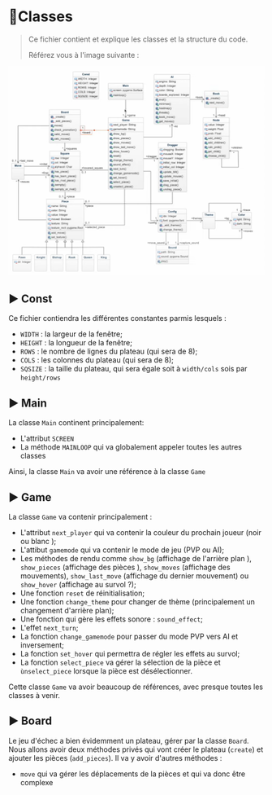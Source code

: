 # 📒Classes

> Ce fichier contient et explique les classes et la structure du code.
>
> Référez vous à l'image suivante :

![image](./classes.png)

## ▶️ Const

Ce fichier contiendra les différentes constantes parmis lesquels : 

* `WIDTH`  : la largeur de la fenêtre;
* `HEIGHT` : la longueur de la fenêtre;
* `ROWS` : le nombre de lignes du plateau (qui sera de 8);
* `COLS` : les colonnes du plateau (qui sera de 8);
* `SQSIZE` : la taille du plateau, qui sera égale soit à `width/cols` sois par `height/rows`



## ▶️ Main 

La classe `Main` continent principalement: 

- L'attribut `SCREEN`
- La méthode `MAINLOOP` qui va globalement appeler toutes les autres classes 

Ainsi, la classe `Main` va avoir une référence à la classe `Game`

## ▶️ Game 

La classe `Game` va contenir principalement : 

- L'attribut `next_player` qui va contenir la couleur du prochain joueur (noir ou blanc );
- L'attibut `gamemode` qui va contenir le mode de jeu (PVP ou AI);
- Les méthodes de rendu comme `show_bg` (affichage de l'arrière plan ), `show_pieces` (affichage des pièces ), `show_moves` (affichage des mouvements), `show_last_move` (affichage du dernier mouvement) ou `show_hover` (affichage au survol ?);
- Une fonction `reset` de réinitialisation;
- Une fonction `change_theme` pour changer de thème (principalement un changement d'arrière plan);
- Une fonction qui gère les effets sonore : `sound_effect`;
- L'effet `next_turn`;
- La fonction `change_gamemode` pour passer du mode PVP vers AI et inversement;
- La fonction `set_hover` qui permettra de régler les effets au survol; 
- La fonction `select_piece` va gérer la sélection de la pièce et `ùnselect_piece` lorsque la pièce est désélectionner.

Cette classe `Game` va avoir beaucoup de références, avec presque toutes les classes à venir. 



## ▶️ Board 

Le jeu d'échec a bien évidemment un plateau, gérer par la classe `Board`. 
Nous allons avoir deux méthodes privés qui vont créer le plateau (`create`) et ajouter les pièces (`add_pieces`). 
Il va y avoir d'autres méthodes : 

- `move` qui va gérer les déplacements de la pièces et qui va donc être complexe
